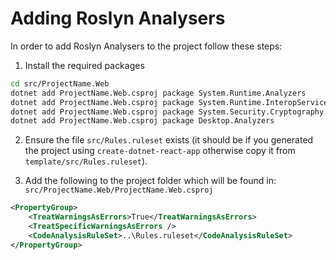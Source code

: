# Adding Roslyn Analysers

In order to add Roslyn Analysers to the project follow these steps:

1. Install the required packages

```bash
cd src/ProjectName.Web
dotnet add ProjectName.Web.csproj package System.Runtime.Analyzers 
dotnet add ProjectName.Web.csproj package System.Runtime.InteropServices.Analyzers
dotnet add ProjectName.Web.csproj package System.Security.Cryptography.Hashing.Algorithms.Analyzers
dotnet add ProjectName.Web.csproj package Desktop.Analyzers
```

2. Ensure the file `src/Rules.ruleset` exists (it should be if you generated the project using `create-dotnet-react-app` otherwise copy it from `template/src/Rules.ruleset`).

3. Add the following to the project folder which will be found in: `src/ProjectName.Web/ProjectName.Web.csproj`

```xml
<PropertyGroup>
    <TreatWarningsAsErrors>True</TreatWarningsAsErrors>
    <TreatSpecificWarningsAsErrors />
    <CodeAnalysisRuleSet>..\Rules.ruleset</CodeAnalysisRuleSet>
</PropertyGroup>
```